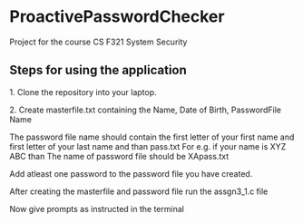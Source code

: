 # ProactivePasswordChecker
<head>Project for the course CS F321 System Security</head>
<h2>Steps for using the application</h2>
<p>1. Clone the repository into your laptop.</p>
<p>2. Create masterfile.txt containing the Name, Date of Birth, PasswordFile Name</p>
<p>The password file name should contain the first letter of your first name and first letter of your last name and than pass.txt For e.g. if your name is XYZ ABC than The name of password file should be XApass.txt</p>
<p>Add atleast one password to the password file you have created.</p>
<p>After creating the masterfile and password file run the assgn3_1.c file </p>
<p>Now give prompts as instructed in the terminal</p>
